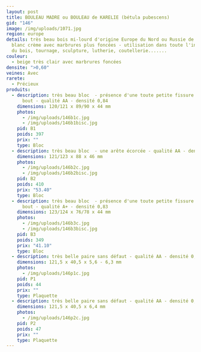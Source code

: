 ```yaml
---
layout: post
title: BOULEAU MADRE ou BOULEAU de KARELIE (bétula pubescens)
gid: "146"
image: /img/uploads/1071.jpg
region: europe
details: très beau bois mi-lourd d'origine Europe du Nord ou Russie de couleur
  blanc crème avec marbrures plus foncées - utilisation dans toute l'industrie
  du bois, tournage, sculpture, lutherie, coutellerie.......
couleur:
  - beige très clair avec marbrures foncées
densite: ">0,60"
veines: Avec
rarete:
  - Précieux
produits:
  - description: très beau bloc  - présence d'une toute petite fissure sur arête en
      bout - qualité AA - densité 0,84
    dimensions: 120/121 x 89/90 x 44 mm
    photos:
      - /img/uploads/146b1c.jpg
      - /img/uploads/146b1bisc.jpg
    pid: B1
    poids: 397
    prix: ""
    type: Bloc
  - description: très beau bloc  - une arête écorcée - qualité AA - densité 0,83
    dimensions: 121/123 x 88 x 46 mm
    photos:
      - /img/uploads/146b2c.jpg
      - /img/uploads/146b2bisc.jpg
    pid: B2
    poids: 410
    prix: "53.40"
    type: Bloc
  - description: très beau bloc  - présence d'une toute petite fissure sur arête en
      bout - qualité A+ - densité 0,83
    dimensions: 123/124 x 76/78 x 44 mm
    photos:
      - /img/uploads/146b3c.jpg
      - /img/uploads/146b3bisc.jpg
    pid: B3
    poids: 349
    prix: "41.10"
    type: Bloc
  - description: très belle paire sans défaut - qualité AA - densité 0,78
    dimensions: 121,5 x 40,5 x 5,6 - 6,3 mm
    photos:
      - /img/uploads/146p1c.jpg
    pid: P1
    poids: 44
    prix: ""
    type: Plaquette
  - description: très belle paire sans défaut - qualité AA - densité 0,74
    dimensions: 121,5 x 40,5 x 6,4 mm
    photos:
      - /img/uploads/146p2c.jpg
    pid: P2
    poids: 47
    prix: ""
    type: Plaquette
---
```

